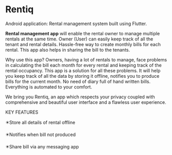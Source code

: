 # Rentiq

Android application: Rental management system built using Flutter. 

**Rental management app** will enable the rental owner to manage multiple rentals at the same time. Owner (User) can easily keep track of all the tenant and rental details. Hassle-free way to create monthly bills for each rental. This app also helps in sharing the bill to the tenants.

Why use this app? Owners, having a lot of rentals to manage, face problems in calculating the bill each month for every rental and keeping track of the rental occupancy. This app is a solution for all these problems. It will help you keep track of all the data by storing it offline, notifies you to produce bills for the current month. No need of diary full of hand written bills. Everything is automated to your comfort.

We bring you Rentiq, an app which respects your privacy coupled with comprehensive and beautiful user interface and a flawless user experience.

KEY FEATURES

✴️Store all details of rental offline

✴️Notifies when bill not produced

✴️Share bill via any messaging app
